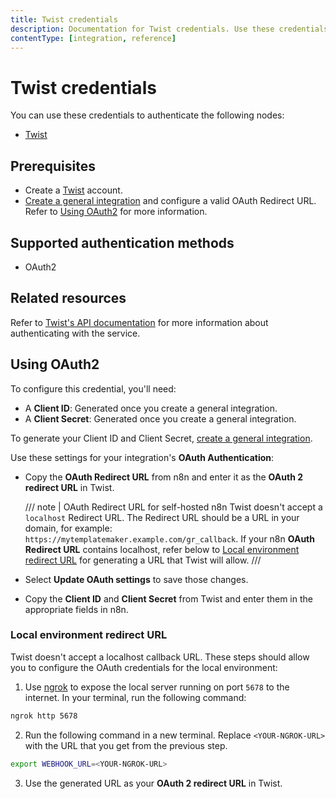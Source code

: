 ```yaml
---
title: Twist credentials
description: Documentation for Twist credentials. Use these credentials to authenticate Twist in n8n, a workflow automation platform.
contentType: [integration, reference]
---
```


# Twist credentials

You can use these credentials to authenticate the following nodes:

- [Twist](/integrations/builtin/app-nodes/n8n-nodes-base.twist.md)

## Prerequisites

- Create a [Twist](https://twist.com/) account.
- [Create a general integration](https://twist.com/app_console/create_app) and configure a valid OAuth Redirect URL. Refer to [Using OAuth2](#using-oauth2) for more information.

## Supported authentication methods

- OAuth2

## Related resources

Refer to [Twist's API documentation](https://developer.twist.com/v3/#authorization) for more information about authenticating with the service.

## Using OAuth2
To configure this credential, you'll need:

- A **Client ID**: Generated once you create a general integration.
- A **Client Secret**: Generated once you create a general integration.

To generate your Client ID and Client Secret, [create a general integration](https://twist.com/app_console/create_app).

Use these settings for your integration's **OAuth Authentication**:

- Copy the **OAuth Redirect URL** from n8n and enter it as the **OAuth 2 redirect URL** in Twist.
    
    /// note | OAuth Redirect URL for self-hosted n8n
    Twist doesn't accept a `localhost` Redirect URL. The Redirect URL should be a URL in your domain, for example: `https://mytemplatemaker.example.com/gr_callback`. If your n8n **OAuth Redirect URL** contains localhost, refer below to [Local environment redirect URL](#local-environment-redirect-url) for generating a URL that Twist will allow.
    ///

- Select **Update OAuth settings** to save those changes.
- Copy the **Client ID** and **Client Secret** from Twist and enter them in the appropriate fields in n8n.

### Local environment redirect URL

Twist doesn't accept a localhost callback URL. These steps should allow you to configure the OAuth credentials for the local environment:

1. Use [ngrok](https://ngrok.com/) to expose the local server running on port `5678` to the internet. In your terminal, run the following command:
```sh
ngrok http 5678
```
2. Run the following command in a new terminal. Replace `<YOUR-NGROK-URL>` with the URL that you get from the previous step.
```sh
export WEBHOOK_URL=<YOUR-NGROK-URL>
```
3. Use the generated URL as your **OAuth 2 redirect URL** in Twist.

